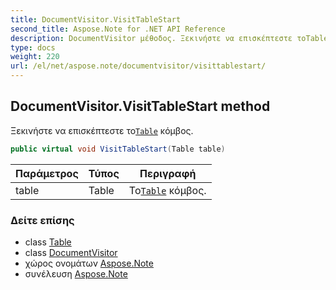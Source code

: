 ```yaml
---
title: DocumentVisitor.VisitTableStart
second_title: Aspose.Note for .NET API Reference
description: DocumentVisitor μέθοδος. Ξεκινήστε να επισκέπτεστε τοTable κόμβος.
type: docs
weight: 220
url: /el/net/aspose.note/documentvisitor/visittablestart/
---
```

## DocumentVisitor.VisitTableStart method

Ξεκινήστε να επισκέπτεστε το[`Table`](../../table/) κόμβος.

```csharp
public virtual void VisitTableStart(Table table)
```

| Παράμετρος | Τύπος | Περιγραφή |
| --- | --- | --- |
| table | Table | Το[`Table`](../../table/) κόμβος. |

### Δείτε επίσης

* class [Table](../../table/)
* class [DocumentVisitor](../)
* χώρος ονομάτων [Aspose.Note](../../documentvisitor/)
* συνέλευση [Aspose.Note](../../../)


